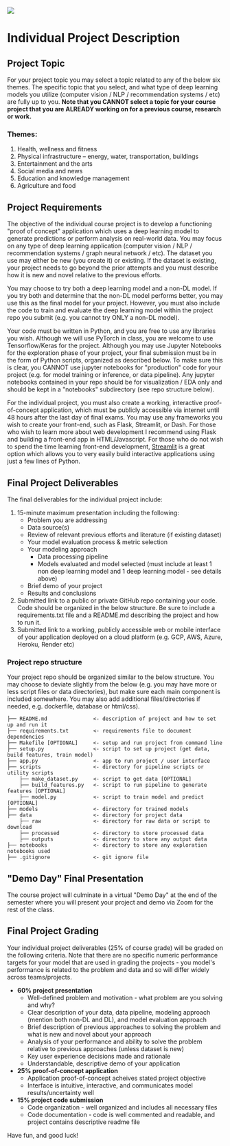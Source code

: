 ![](https://storage.googleapis.com/aipi_datasets/Duke-AIPI-Logo.png)

# Individual Project Description

## Project Topic
For your project topic you may select a topic related to any of the below six themes.  The specific topic that you select, and what type of deep learning models you utilize (computer vision / NLP / recommendation systems / etc) are fully up to you.  **Note that you CANNOT select a topic for your course project that you are ALREADY working on for a previous course, research or work.**

### Themes:
1)	Health, wellness and fitness
2)	Physical infrastructure – energy, water, transportation, buildings
3)	Entertainment and the arts
4)	Social media and news
5)	Education and knowledge management
6)	Agriculture and food

## Project Requirements
The objective of the individual course project is to develop a functioning "proof of concept" application which uses a deep learning model to generate predictions or perform analysis on real-world data.  You may focus on any type of deep learning application (computer vision / NLP / recommendation systems / graph neural network / etc).  The dataset you use may either be new (you create it) or existing.  If the dataset is existing, your project needs to go beyond the prior attempts and you must describe how it is new and novel relative to the previous efforts.

You may choose to try both a deep learning model and a non-DL model.  If you try both and determine that the non-DL model performs better, you may use this as the final model for your project.  However, you must also include the code to train and evaluate the deep learning model within the project repo you submit (e.g. you cannot try ONLY a non-DL model).

Your code must be written in Python, and you are free to use any libraries you wish.  Although we will use PyTorch in class, you are welcome to use Tensorflow/Keras for the project.  Although you may use Jupyter Notebooks for the exploration phase of your project, your final submission must be in the form of Python scripts, organized as described below.  To make sure this is clear, you CANNOT use jupyter notebooks for "production" code for your project (e.g. for model training or inference, or data pipeline).  Any jupyter notebooks contained in your repo should be for visualization / EDA only and should be kept in a "notebooks" subdirectory (see repo structure below).

For the individual project, you must also create a working, interactive proof-of-concept application, which must be publicly accessible via internet until 48 hours after the last day of final exams.  You may use any frameworks you wish to create your front-end, such as Flask, Streamlit, or Dash.  For those who wish to learn more about web development I recommend using Flask and building a front-end app in HTML/Javascript.  For those who do not wish to spend the time learning front-end development, [Streamlit](streamlit.io) is a great option which allows you to very easily build interactive applications using just a few lines of Python.

## Final Project Deliverables
The final deliverables for the individual project include:  
1) 15-minute maximum presentation including the following:  
    - Problem you are addressing  
    - Data source(s)
    - Review of relevant previous efforts and literature (if existing dataset)
    - Your model evaluation process & metric selection
    - Your modeling approach
        - Data processing pipeline  
        - Models evaluated and model selected (must include at least 1 non deep learning model and 1 deep learning model - see details above)
    - Brief demo of your project  
    - Results and conclusions
2) Submitted link to a public or private GitHub repo containing your code.  Code should be organized in the below structure.  Be sure to include a requirements.txt file and a README.md describing the project and how to run it.
3) Submitted link to a working, publicly accessible web or mobile interface of your application deployed on a cloud platform (e.g. GCP, AWS, Azure, Heroku, Render etc)

### Project repo structure
Your project repo should be organized similar to the below structure.  You may choose to deviate slightly from the below (e.g. you may have more or less script files or data directories), but make sure each main component is included somewhere.  You may also add additional files/directories if needed, e.g. dockerfile, database or html/css).

```
├── README.md               <- description of project and how to set up and run it
├── requirements.txt        <- requirements file to document dependencies
├── Makefile [OPTIONAL]     <- setup and run project from command line
├── setup.py                <- script to set up project (get data, build features, train model)
├── app.py                  <- app to run project / user interface
├── scripts                 <- directory for pipeline scripts or utility scripts
    ├── make_dataset.py     <- script to get data [OPTIONAL]
    ├── build_features.py   <- script to run pipeline to generate features [OPTIONAL]
    ├── model.py            <- script to train model and predict [OPTIONAL]
├── models                  <- directory for trained models
├── data                    <- directory for project data
    ├── raw                 <- directory for raw data or script to download
    ├── processed           <- directory to store processed data
    ├── outputs             <- directory to store any output data
├── notebooks               <- directory to store any exploration notebooks used
├── .gitignore              <- git ignore file
```

## "Demo Day" Final Presentation
The course project will culminate in a virtual "Demo Day" at the end of the semester where you will present your project and demo via Zoom for the rest of the class.

## Final Project Grading
Your individual project deliverables (25% of course grade) will be graded on the following criteria.  Note that there are no specific numeric performance targets for your model that are used in grading the projects - you model's performance is related to the problem and data and so will differ widely across teams/projects.

- **60% project presentation**
    - Well-defined problem and motivation - what problem are you solving and why?
    - Clear description of your data, data pipeline, modeling approach (mention both non-DL and DL), and model evaluation approach
    - Brief description of previous approaches to solving the problem and what is new and novel about your approach
    - Analysis of your performance and ability to solve the problem relative to previous approaches (unless dataset is new)
    - Key user experience decisions made and rationale
    - Understandable, descriptive demo of your application
- **25% proof-of-concept application**  
    - Application proof-of-concept acheives stated project objective
    - Interface is intuitive, interactive, and communicates model results/uncertainty well
- **15% project code submission**  
    - Code organization - well organized and includes all necessary files
    - Code documentation - code is well commented and readable, and project contains descriptive readme file

Have fun, and good luck!